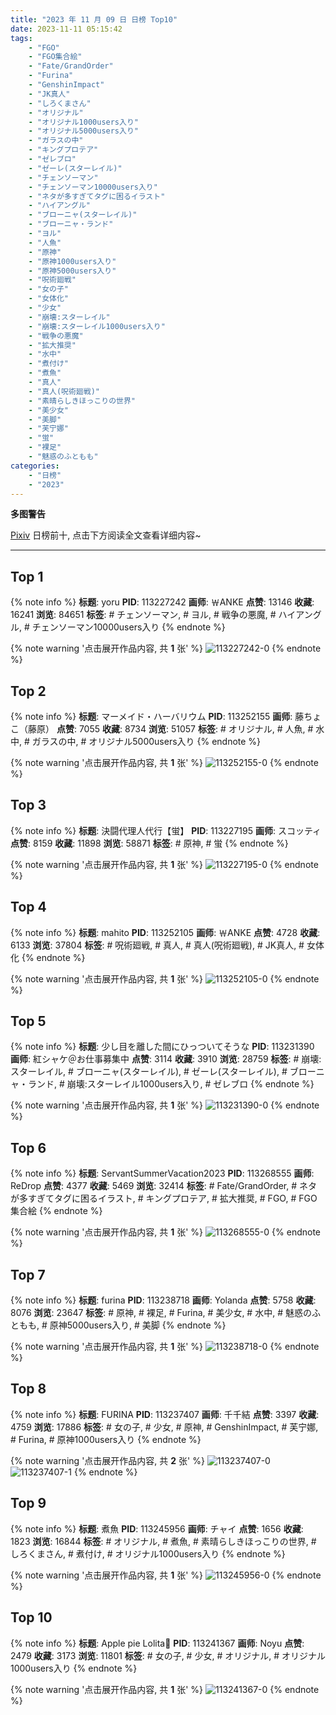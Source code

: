 ```yaml
---
title: "2023 年 11 月 09 日 日榜 Top10"
date: 2023-11-11 05:15:42
tags:
    - "FGO"
    - "FGO集合絵"
    - "Fate/GrandOrder"
    - "Furina"
    - "GenshinImpact"
    - "JK真人"
    - "しろくまさん"
    - "オリジナル"
    - "オリジナル1000users入り"
    - "オリジナル5000users入り"
    - "ガラスの中"
    - "キングプロテア"
    - "ゼレブロ"
    - "ゼーレ(スターレイル)"
    - "チェンソーマン"
    - "チェンソーマン10000users入り"
    - "ネタが多すぎてタグに困るイラスト"
    - "ハイアングル"
    - "ブローニャ(スターレイル)"
    - "ブローニャ・ランド"
    - "ヨル"
    - "人魚"
    - "原神"
    - "原神1000users入り"
    - "原神5000users入り"
    - "呪術廻戦"
    - "女の子"
    - "女体化"
    - "少女"
    - "崩壊:スターレイル"
    - "崩壊:スターレイル1000users入り"
    - "戦争の悪魔"
    - "拡大推奨"
    - "水中"
    - "煮付け"
    - "煮魚"
    - "真人"
    - "真人(呪術廻戦)"
    - "素晴らしきほっこりの世界"
    - "美少女"
    - "美脚"
    - "芙宁娜"
    - "蛍"
    - "裸足"
    - "魅惑のふともも"
categories:
    - "日榜"
    - "2023"
---
```


<i class="fa fa-triangle-exclamation"></i>**多图警告**<i class="fa fa-triangle-exclamation"></i>

[Pixiv](https://www.pixiv.net/) 日榜前十, 点击下方阅读全文查看详细内容~

<!-- more -->

---

## Top 1

{% note info %}
**标题**: yoru
**PID**: 113227242 **画师**: ￦ANKE
**点赞**: 13146 **收藏**: 16241 **浏览**: 84651
**标签**: # チェンソーマン, # ヨル, # 戦争の悪魔, # ハイアングル, # チェンソーマン10000users入り
{% endnote %}

{% note warning '点击展开作品内容, 共 **1** 张' %}
![113227242-0](https://i.pixiv.re/img-original/img/2023/11/08/00/00/27/113227242_p0.jpg)
{% endnote %}

## Top 2

{% note info %}
**标题**: マーメイド・ハーバリウム
**PID**: 113252155 **画师**: 藤ちょこ（藤原）
**点赞**: 7055 **收藏**: 8734 **浏览**: 51057
**标签**: # オリジナル, # 人魚, # 水中, # ガラスの中, # オリジナル5000users入り
{% endnote %}

{% note warning '点击展开作品内容, 共 **1** 张' %}
![113252155-0](https://i.pixiv.re/img-original/img/2023/11/09/00/00/16/113252155_p0.png)
{% endnote %}

## Top 3

{% note info %}
**标题**: 決闘代理人代行【蛍】
**PID**: 113227195 **画师**: スコッティ
**点赞**: 8159 **收藏**: 11898 **浏览**: 58871
**标签**: # 原神, # 蛍
{% endnote %}

{% note warning '点击展开作品内容, 共 **1** 张' %}
![113227195-0](https://i.pixiv.re/img-original/img/2023/11/08/00/00/16/113227195_p0.jpg)
{% endnote %}

## Top 4

{% note info %}
**标题**: mahito
**PID**: 113252105 **画师**: ￦ANKE
**点赞**: 4728 **收藏**: 6133 **浏览**: 37804
**标签**: # 呪術廻戦, # 真人, # 真人(呪術廻戦), # JK真人, # 女体化
{% endnote %}

{% note warning '点击展开作品内容, 共 **1** 张' %}
![113252105-0](https://i.pixiv.re/img-original/img/2023/11/09/00/00/08/113252105_p0.jpg)
{% endnote %}

## Top 5

{% note info %}
**标题**: 少し目を離した間にひっついてそうな
**PID**: 113231390 **画师**: 紅シャケ＠お仕事募集中
**点赞**: 3114 **收藏**: 3910 **浏览**: 28759
**标签**: # 崩壊:スターレイル, # ブローニャ(スターレイル), # ゼーレ(スターレイル), # ブローニャ・ランド, # 崩壊:スターレイル1000users入り, # ゼレブロ
{% endnote %}

{% note warning '点击展开作品内容, 共 **1** 张' %}
![113231390-0](https://i.pixiv.re/img-original/img/2023/11/08/03/06/14/113231390_p0.jpg)
{% endnote %}

## Top 6

{% note info %}
**标题**: ServantSummerVacation2023
**PID**: 113268555 **画师**: ReDrop
**点赞**: 4377 **收藏**: 5469 **浏览**: 32414
**标签**: # Fate/GrandOrder, # ネタが多すぎてタグに困るイラスト, # キングプロテア, # 拡大推奨, # FGO, # FGO集合絵
{% endnote %}

{% note warning '点击展开作品内容, 共 **1** 张' %}
![113268555-0](https://i.pixiv.re/img-original/img/2023/11/09/19/25/57/113268555_p0.jpg)
{% endnote %}

## Top 7

{% note info %}
**标题**: furina
**PID**: 113238718 **画师**: Yolanda
**点赞**: 5758 **收藏**: 8076 **浏览**: 23647
**标签**: # 原神, # 裸足, # Furina, # 美少女, # 水中, # 魅惑のふともも, # 原神5000users入り, # 美脚
{% endnote %}

{% note warning '点击展开作品内容, 共 **1** 张' %}
![113238718-0](https://i.pixiv.re/img-original/img/2023/11/08/13/53/50/113238718_p0.jpg)
{% endnote %}

## Top 8

{% note info %}
**标题**: FURINA
**PID**: 113237407 **画师**: 千千結
**点赞**: 3397 **收藏**: 4759 **浏览**: 17886
**标签**: # 女の子, # 少女, # 原神, # GenshinImpact, # 芙宁娜, # Furina, # 原神1000users入り
{% endnote %}

{% note warning '点击展开作品内容, 共 **2** 张' %}
![113237407-0](https://i.pixiv.re/img-original/img/2023/11/08/12/19/03/113237407_p0.jpg)
![113237407-1](https://i.pixiv.re/img-original/img/2023/11/08/12/19/03/113237407_p1.jpg)
{% endnote %}

## Top 9

{% note info %}
**标题**: 煮魚
**PID**: 113245956 **画师**: チャイ
**点赞**: 1656 **收藏**: 1823 **浏览**: 16844
**标签**: # オリジナル, # 煮魚, # 素晴らしきほっこりの世界, # しろくまさん, # 煮付け, # オリジナル1000users入り
{% endnote %}

{% note warning '点击展开作品内容, 共 **1** 张' %}
![113245956-0](https://i.pixiv.re/img-original/img/2023/11/08/20/30/02/113245956_p0.png)
{% endnote %}

## Top 10

{% note info %}
**标题**: Apple pie Lolita🍎
**PID**: 113241367 **画师**: Noyu
**点赞**: 2479 **收藏**: 3173 **浏览**: 11801
**标签**: # 女の子, # 少女, # オリジナル, # オリジナル1000users入り
{% endnote %}

{% note warning '点击展开作品内容, 共 **1** 张' %}
![113241367-0](https://i.pixiv.re/img-original/img/2023/11/08/17/01/10/113241367_p0.jpg)
{% endnote %}
